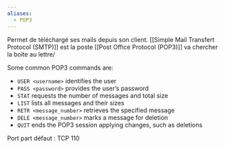 ```yaml
---
aliases:
  - POP3
---
```

Permet de téléchargé ses mails depuis son client. [[Simple Mail Transfert Protocol (SMTP)]] est la poste [[Post Office Protocol (POP3)]] va chercher la boite au lettre/

Some common POP3 commands are:

- `USER <username>` identifies the user
- `PASS <password>` provides the user’s password
- `STAT` requests the number of messages and total size
- `LIST` lists all messages and their sizes
- `RETR <message_number>` retrieves the specified message
- `DELE <message_number>` marks a message for deletion
- `QUIT` ends the POP3 session applying changes, such as deletions

Port part défaut : TCP 110
